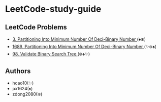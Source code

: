 # LeetCode-study-guide

## LeetCode Problems

- [3.  Partitioning Into Minimum Number Of Deci-Binary Number ](/Week001/3) (:spades::snowflake:)
- [1689.  Partitioning Into Minimum Number Of Deci-Binary Number ](/Week001/1689/) (✨:snowflake::spades:)
- [98.  Validate Binary Search Tree ](/Week001/98/) (:snowflake::spades:✨)

## Authors
* hcao10(✨)
* px1624(:spades:)
* zdong2080(:snowflake:)
